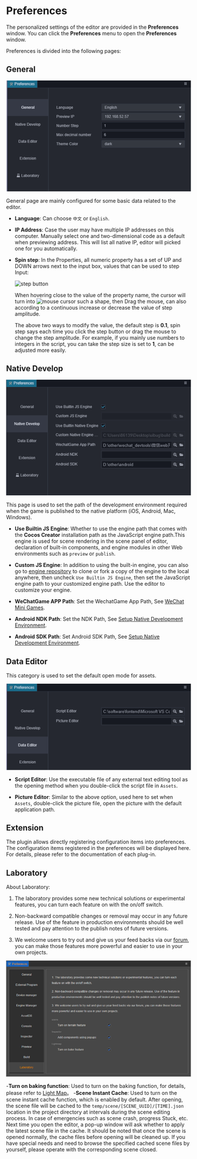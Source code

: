 # Preferences

The personalized settings of the editor are provided in the **Preferences** window. You can click the **Preferences** menu to open the **Preferences** window.

Preferences is divided into the following pages:

## General

![main](index/main.jpg)

General page are mainly configured for some basic data related to the editor.

- **Language**: Can choose `中文` or `English`.

- **IP Address**: Case the user may have multiple IP addresses on this computer. Manually select one and two-dimensional code as a default when previewing address. This will list all native IP, editor will picked one for you automatically.

- **Spin step**: In the Properties, all numeric property has a set of UP and DOWN arrows next to the input box, values that can be used to step Input:

    ![step button](https://docs.cocos.com/creator/manual/en/getting-started/basics/editor-panels/preferences/step-button.png)

    When hovering close to the value of the property name, the cursor will turn into ![mouse cursor](https://docs.cocos.com/creator/manual/en/getting-started/basics/editor-panels/preferences/mouse-cursor.jpg) such a shape, then Drag the mouse, can also according to a continuous increase or decrease the value of step amplitude.

    The above two ways to modify the value, the default step is **0.1**, spin step says each time you click the step button or drag the mouse to change the step amplitude. For example, if you mainly use numbers to integers in the script, you can take the step size is set to **1**, can be adjusted more easily.

## Native Develop

![native](./index/native.jpg)

This page is used to set the path of the development environment required when the game is published to the native platform (iOS, Android, Mac, Windows).

- **Use Builtin JS Engine**: Whether to use the engine path that comes with the __Cocos Creator__ installation path as the JavaScript engine path.This engine is used for scene rendering in the scene panel of editor, declaration of built-in components, and engine modules in other Web environments such as `preview` or `publish`.

- **Custom JS Engine**: In addition to using the built-in engine, you can also go to [engine repository](https://github.com/cocos-creator/engine) to clone or fork a copy of the engine to the local anywhere, then uncheck `Use Builtin JS Engine`, then set the JavaScript engine path to your customized engine path. Use the editor to customize your engine.

- **WeChatGame APP Path**: Set the WechatGame App Path, See [WeChat Mini Games](../publish/publish-wechatgame.md).

- **Android NDK Path**: Set the NDK Path, See [Setup Native Development Environment](../publish/setup-native-development.md).

- **Android SDK Path**: Set Android SDK Path, See [Setup Native Development Environment](../publish/setup-native-development.md).

## Data Editor

This category is used to set the default open mode for assets.

![edit](./index/edit.jpg)

- **Script Editor**: Use the executable file of any external text editing tool as the opening method when you double-click the script file in `Assets`.

- **Picture Editor**: Similar to the above option, used here to set when `Assets`, double-click the picture file, open the picture with the default application path.

## Extension

The plugin allows directly registering configuration items into preferences. The configuration items registered in the preferences will be displayed here. For details, please refer to the documentation of each plug-in.

## Laboratory

About Laboratory:

1. The laboratory provides some new technical solutions or experimental features, you can turn each feature on with the on/off switch.

2. Non-backward compatible changes or removal may occur in any future release. Use of the feature in production environments should be well tested and pay attention to the publish notes of future versions.

3. We welcome users to try out and give us your feed backs via our [forum](https://discuss.cocos2d-x.org/c/33), you can make those features more powerful and easier to use in your own projects.

![laboratory](./index/laboratory.png)

-**Turn on baking function**: Used to turn on the baking function, for details, please refer to [Light Map](./../../concepts/scene/light/lightmap.md)。
-**Scene Instant Cache**: Used to turn on the scene instant cache function, which is enabled by default. After opening, the scene file will be cached to the `temp/scene/[SCENE_UUID]/[TIME].json` location in the project directory at intervals during the scene editing process. In case of emergencies such as scene crash, progress Stuck, etc. Next time you open the editor, a pop-up window will ask whether to apply the latest scene file in the cache. It should be noted that once the scene is opened normally, the cache files before opening will be cleaned up. If you have special needs and need to browse the specified cached scene files by yourself, please operate with the corresponding scene closed.
